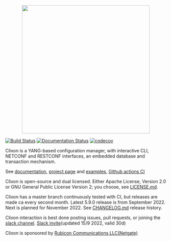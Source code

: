 <div align="center">
  <img src="https://www.clicon.org/Clixon_logga_liggande_med-ikon.png" width="400">
</div>

[![Build Status](https://github.com/clicon/clixon/actions/workflows/ci.yml/badge.svg)](https://github.com/clicon/clixon/actions/workflows/ci.yml) [![Documentation Status](https://readthedocs.org/projects/clixon-docs/badge/?version=latest)](https://clixon-docs.readthedocs.io/en/latest/?badge=latest) [![codecov](https://codecov.io/gh/clicon/clixon/branch/master/graph/badge.svg?token=qyc6ssg9E7)](https://codecov.io/gh/clicon/clixon)

Clixon is a YANG-based configuration manager, with interactive CLI,
NETCONF and RESTCONF interfaces, an embedded database and transaction
mechanism.

See [documentation](https://clixon-docs.readthedocs.io), [project page](https://www.clicon.org) and [examples](https://github.com/clicon/clixon-examples), [Github actions CI](https://github.com/clicon/clixon/actions/workflows/ci.yml)
  
Clixon is open-source and dual licensed. Either Apache License, Version 2.0 or GNU
General Public License Version 2; you choose, see [LICENSE.md](LICENSE.md).

Clixon has a master branch continuously tested with CI, but releases are made ca every second month. Latest 5.9.0 release is from September 2022. Next is planned for November 2022. See [CHANGELOG.md](CHANGELOG.md) release history.

Clixon interaction is best done posting issues, pull requests, or joining the
[slack channel](https://clixondev.slack.com).
[Slack invite](https://join.slack.com/t/clixondev/shared_invite/zt-1fz8at20n-KGNmKD7KH2j2jIFGU_EhMQ)(updated 15/9 2022, valid 30d)

Clixon is sponsored by [Rubicon Communications LLC(Netgate)](https://www.netgate.com/)
